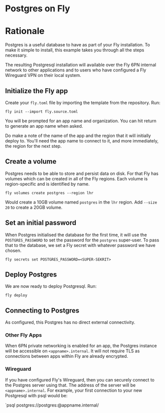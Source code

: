 # Postgres on Fly

# Rationale

Postgres is a useful database to have as part of your Fly installation. To make it simple to install, this example takes you through all the steps necessary. 

The resulting Postgresql installation will available over the Fly 6PN internal network to other applications and to users who have configured a Fly Wireguard VPN on their local system.

## Initialize the Fly app

Create your `fly.toml` file by importing the template from the repository. Run:

`fly init --import fly.source.toml`

You will be prompted for an app name and organization. You can hit return to generate an app name when asked.

Do make a note of the name of the app and the region that it will initially deploy to. You'll need the app name to connect to it, and more immediately, the region for the next step.

## Create a volume

Postgres needs to be able to store and persist data on disk. For that Fly has volumes which can be created in all of the Fly regions. Each volume is region-specific and is identified by name.

`fly volumes create postgres --region lhr`

Would create a 10GB volume named `postgres` in the `lhr` region. Add `--size 20` to create a 20GB volume.

## Set an initial password

When Postgres initialised the database for the first time, it will use the `POSTGRES_PASSWORD` to set the password for the `postgres` super-user. To pass that to the database, we set a Fly secret with whatever password we have chosen.

 `fly secrets set POSTGRES_PASSWORD=<SUPER-SEKRIT>`

## Deploy Postgres

We are now ready to deploy Postgresql. Run:

`fly deploy`

## Connecting to Postgres

As configured, this Postgres has no direct external connectivity.

### Other Fly Apps

When 6PN private networking is enabled for an app, the Postgres instance will be accessible on `<appname>.internal`. It will not require TLS as connections between apps within Fly are already encrypted.

### Wireguard

If you have configured Fly's Wireguard, then you can securely connect to the Postgres server using that. The address of the server will be `<appname>.internal`. For example, your first connection to your new Postgresql with psql would be:

`psql postgres://postgres:@appname.internal/





